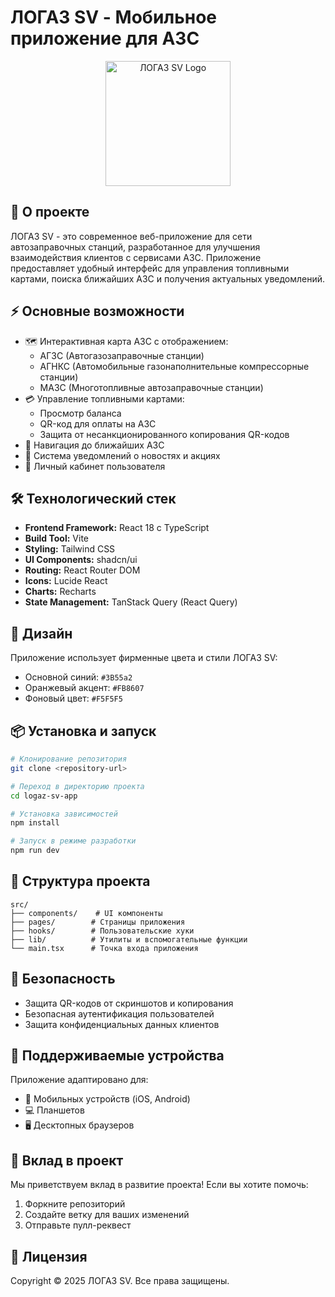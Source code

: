
# ЛОГАЗ SV - Мобильное приложение для АЗС

<div align="center">
  <img src="/lovable-uploads/d649b731-5ecb-4621-8f85-15b26f4ac5ec.png" alt="ЛОГАЗ SV Logo" width="200"/>
</div>

## 📱 О проекте

ЛОГАЗ SV - это современное веб-приложение для сети автозаправочных станций, разработанное для улучшения взаимодействия клиентов с сервисами АЗС. Приложение предоставляет удобный интерфейс для управления топливными картами, поиска ближайших АЗС и получения актуальных уведомлений.

## ⚡ Основные возможности

- 🗺️ Интерактивная карта АЗС с отображением:
  - АГЗС (Автогазозаправочные станции)
  - АГНКС (Автомобильные газонаполнительные компрессорные станции)
  - МАЗС (Многотопливные автозаправочные станции)
- 💳 Управление топливными картами:
  - Просмотр баланса
  - QR-код для оплаты на АЗС
  - Защита от несанкционированного копирования QR-кодов
- 📍 Навигация до ближайших АЗС
- 🔔 Система уведомлений о новостях и акциях
- 👤 Личный кабинет пользователя

## 🛠️ Технологический стек

- **Frontend Framework:** React 18 с TypeScript
- **Build Tool:** Vite
- **Styling:** Tailwind CSS
- **UI Components:** shadcn/ui
- **Routing:** React Router DOM
- **Icons:** Lucide React
- **Charts:** Recharts
- **State Management:** TanStack Query (React Query)

## 🎨 Дизайн

Приложение использует фирменные цвета и стили ЛОГАЗ SV:
- Основной синий: `#3B55a2`
- Оранжевый акцент: `#FB8607`
- Фоновый цвет: `#F5F5F5`

## 📦 Установка и запуск

```bash
# Клонирование репозитория
git clone <repository-url>

# Переход в директорию проекта
cd logaz-sv-app

# Установка зависимостей
npm install

# Запуск в режиме разработки
npm run dev
```

## 🔧 Структура проекта

```
src/
├── components/    # UI компоненты
├── pages/        # Страницы приложения
├── hooks/        # Пользовательские хуки
├── lib/          # Утилиты и вспомогательные функции
└── main.tsx      # Точка входа приложения
```

## 🔐 Безопасность

- Защита QR-кодов от скриншотов и копирования
- Безопасная аутентификация пользователей
- Защита конфиденциальных данных клиентов

## 📱 Поддерживаемые устройства

Приложение адаптировано для:
- 📱 Мобильных устройств (iOS, Android)
- 💻 Планшетов
- 🖥️ Десктопных браузеров

## 🤝 Вклад в проект

Мы приветствуем вклад в развитие проекта! Если вы хотите помочь:
1. Форкните репозиторий
2. Создайте ветку для ваших изменений
3. Отправьте пулл-реквест

## 📄 Лицензия

Copyright © 2025 ЛОГАЗ SV. Все права защищены.

